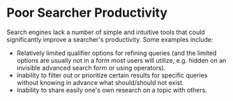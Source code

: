 # Poor Searcher Productivity

Search engines lack a number of simple and intuitive tools that could significantly improve a searcher's productivity. Some examples include:

* Relatively limited qualifier options for refining queries \(and the limited options are usually not in a form most users will utilize, e.g. hidden on an invisible advanced search form or using operators\).
* Inability to filter out or prioritize certain results for specific queries without knowing in advance what should/should not exist.
* Inability to share easily one's own research on a topic with others.

